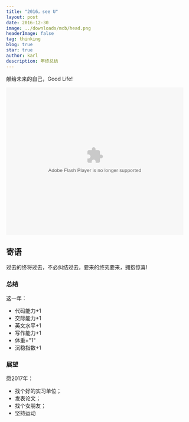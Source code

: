 ```yaml
---
title: "2016，see U"
layout: post
date: 2016-12-30
image: ../downloads/mcb/head.png
headerImage: false
tag: thinking
blog: true
star: true
author: karl
description: 年终总结
---  
```



献给未来的自己，Good Life!    


<embed src='http://player.youku.com/player.php/sid/XMjQ1MzAzNjY4/v.swf' allowFullScreen='true' quality='high' width='480' height='400' align='middle' allowScriptAccess='always' type='application/x-shockwave-flash'></embed>  

## 寄语　　

过去的终将过去，不必纠结过去，要来的终究要来，拥抱惊喜!  

### 总结　　

这一年：　　

* 代码能力+1　　
* 交际能力+1　　
* 英文水平+1  
* 写作能力+1  
* 体重+"1"  
* 沉稳指数+1  

### 展望　　

愿2017年：　　

* 找个好的实习单位；　　
* 发表论文；　　
* 找个女朋友；　　
* 坚持运动　　
